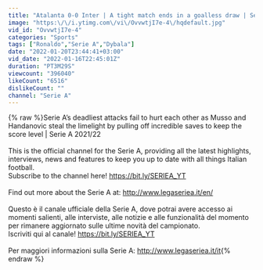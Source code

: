```yaml
---
title: "Atalanta 0-0 Inter | A tight match ends in a goalless draw | Serie A 2021\/22"
image: "https:\/\/i.ytimg.com\/vi\/OvvwtjI7e-4\/hqdefault.jpg"
vid_id: "OvvwtjI7e-4"
categories: "Sports"
tags: ["Ronaldo","Serie A","Dybala"]
date: "2022-01-20T23:44:41+03:00"
vid_date: "2022-01-16T22:45:01Z"
duration: "PT3M29S"
viewcount: "396040"
likeCount: "6516"
dislikeCount: ""
channel: "Serie A"
---
```

{% raw %}Serie A’s deadliest attacks fail to hurt each other as Musso and Handanovic steal the limelight by pulling off incredible saves to keep the score level | Serie A 2021/22<br /><br />This is the official channel for the Serie A, providing all the latest highlights, interviews, news and features to keep you up to date with all things Italian football.<br />Subscribe to the channel here! <a rel="nofollow" target="blank" href="https://bit.ly/SERIEA_YT">https://bit.ly/SERIEA_YT</a><br /> <br />Find out more about the Serie A at: <a rel="nofollow" target="blank" href="http://www.legaseriea.it/en/">http://www.legaseriea.it/en/</a> <br /><br />Questo è il canale ufficiale della Serie A, dove potrai avere accesso ai momenti salienti, alle interviste, alle notizie e alle funzionalità del momento per rimanere aggiornato sulle ultime novità del campionato.<br />Iscriviti qui al canale! <a rel="nofollow" target="blank" href="https://bit.ly/SERIEA_YT">https://bit.ly/SERIEA_YT</a><br /><br />Per maggiori informazioni sulla Serie A: <a rel="nofollow" target="blank" href="http://www.legaseriea.it/it">http://www.legaseriea.it/it</a>{% endraw %}
